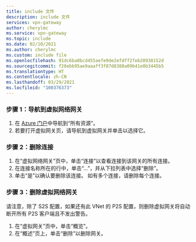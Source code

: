 ```yaml
---
title: include 文件
description: include 文件
services: vpn-gateway
author: cherylmc
ms.service: vpn-gateway
ms.topic: include
ms.date: 02/10/2021
ms.author: cherylmc
ms.custom: include file
ms.openlocfilehash: 91dc6ba0bcd455aefe9de2efdff2feb20938152d
ms.sourcegitcommit: f28ebb95ae9aaaff3f87d8388a09b41e0b3445b5
ms.translationtype: HT
ms.contentlocale: zh-CN
ms.lasthandoff: 03/29/2021
ms.locfileid: "100376373"
---
```

### <a name="step-1-navigate-to-the-virtual-network-gateway"></a>步骤 1：导航到虚拟网络网关

1. 在 [Azure 门户](https://portal.azure.com)中导航到“所有资源”。 
2. 若要打开虚拟网关页，请导航到虚拟网关并单击以选择它。 

### <a name="step-2-delete-connections"></a>步骤 2：删除连接

1. 在“虚拟网络网关”页中，单击“连接”以查看连接到该网关的所有连接。
2. 在连接名称所在的行中，单击“...”，并从下拉列表中选择“删除”。
3. 单击“是”以确认要删除该连接。 如有多个连接，请删除每个连接。

### <a name="step-3-delete-the-virtual-network-gateway"></a>步骤 3：删除虚拟网络网关

请注意，除了 S2S 配置，如果还有此 VNet 的 P2S 配置，则删除虚拟网关将自动断开所有 P2S 客户端且不发出警告。

1. 在“虚拟网关”页中，单击“概览”。
2. 在“概述”页上，单击“删除”以删除网关。
